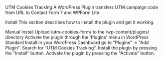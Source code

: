 UTM Cookies Tracking
A WordPress Plugin transfers UTM campaign code from URL to Contact Form 7 and WPForm Lite.

Install
This section describes how to install the plugin and get it working.

Manual Install
Upload /utm-cookies-form/ to the /wp-content/plugins/ directory
Activate the plugin through the 'Plugins' menu in WordPress
Standard Install
In your WordPress Dashboard go to "Plugins" -> "Add Plugin".
Search for "UTM Cookies Tracking".
Install the plugin by pressing the "Install" button.
Activate the plugin by pressing the "Activate" button.
